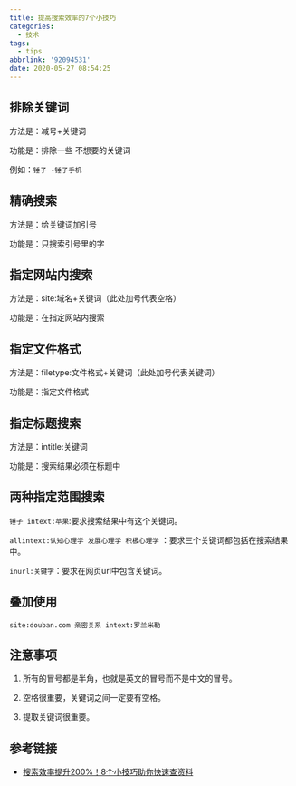 ```yaml
---
title: 提高搜索效率的7个小技巧
categories:
  - 技术
tags:
  - tips
abbrlink: '92094531'
date: 2020-05-27 08:54:25
---
```


## 排除关键词

方法是：减号+关键词

功能是：排除一些  不想要的关键词

例如：`锤子 -锤子手机`

## 精确搜索

方法是：给关键词加引号

功能是：只搜索引号里的字

## 指定网站内搜索

方法是：site:域名+关键词（此处加号代表空格）

功能是：在指定网站内搜索

## 指定文件格式

方法是：filetype:文件格式+关键词（此处加号代表关键词）

功能是：指定文件格式

## 指定标题搜索

方法是：intitle:关键词

功能是：搜索结果必须在标题中

## 两种指定范围搜索

`锤子 intext:苹果`:要求搜索结果中有这个关键词。

`allintext:认知心理学 发展心理学 积极心理学` ：要求三个关键词都包括在搜索结果中。

`inurl:关键字`：要求在网页url中包含关键词。

## 叠加使用

`site:douban.com 亲密关系 intext:罗兰米勒`

## 注意事项

1. 所有的冒号都是半角，也就是英文的冒号而不是中文的冒号。

2. 空格很重要，关键词之间一定要有空格。
3. 提取关键词很重要。

## 参考链接

+ [搜索效率提升200%！8个小技巧助你快速查资料](https://www.bilibili.com/video/BV1YK4y1t7bg)

